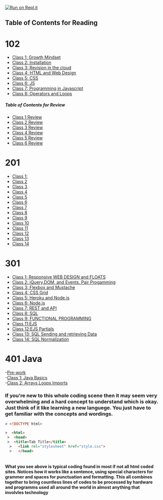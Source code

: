 [![Run on Repl.it](https://repl.it/badge/github/PotatoGod123/reading-notes)](https://repl.it/github/PotatoGod123/reading-notes)

## Table of Contents for Reading


# 102  

- [Class 1: Growth Mindset](./102/growthmindset.md)
- [Class 2: Installation](./102/InstallingStuff.md)
- [Class 3: Revision in the cloud](./102/Revisions.md)
- [Class 4: HTML and Web Design](./102/html.md)
- [Class 5: CSS](./102/css.md)
- [Class 6: JS](./102/js.md)
- [Class 7: Programming in Javascript](./102/programmingwithjave.md)
- [Class 8: Operators and Loops](./102/Operatorsandloops.md)

##### Table of Contents for Review

- [Class 1 Review](./102/class1_review.md)
- [Class 2 Review](./102/class2review.md)
- [Class 3 Review](./102/class3_review.md)
- [Class 4 Review](./102/class4review.md)
- [Class 5 Review](./102/class5review.md)
- [Class 6 Review](./102/class6review.md)


# 201  

- [Class 1:](./201/class1-01.md)  
- [Class 2](./201/class1-02.md)
- [Class 3](./201/class1-03.md)
- [Class 4](./201/class1-04.md)
- [Class 5](./201/class1-05.md)
- [Class 6](./201/class2-01.md)
- [Class 7](./201/class2-02.md)
- [Class 8](./201/class2-03.md)
- [Class 9](./201/class2-04.md)
- [Class 10](./201/class2-05.md)
- [Class 11](./201/class3-01.md)
- [Class 12](./201/class3-02.md)
- [Class 13](./201/class3-03.md)
- [Class 14](./201/class3-04.md)  

# 301

- [Class 1: Responsive WEB DESIGN and FLOATS](./301/class1.md)  
- [Class 2: jQuery,DOM, and Events. Pair Progamming](./301/class2.md)  
- [Class 3: Flexbox and Mustache](./301/class3.md)  
- [Class 4: CSS Grid](./301/class4.md)  
- [Class 5: Heroku and Node.js](./301/class5.md)
- [Class 6: Node.js](./301/class6.md)  
- [Class 7: REST and API](./301/class7.md)
- [Class 8: SQL](./301/class8.md)
- [Class 9: FUNCTIONAL PROGRAMMING](./301/class9.md)
- [Class 11:EJS](./301/class11.md)  
- [Class 12:EJS Partials](./301/class12.md)
- [Class 13: SQL Sending and retrieving Data](./301/class13.md)
- [Class 14: SQL Normalization](./301/class14.md)

# 401 Java

-[Pre-work](./401/prework.md)  
-[Class 1: Java Basics](./401/javaBasics.md)  
-[Class 2: Arrays,Loops,Imports](./401/arraysLoopsImports)

### If you're new to this whole coding scene then it may seem very overwhelming and a hard concept to understand which is okay. Just think of it like learning a new languege. You just have to get familiar with the concepts and wordings.  

```HTML
> <!DOCTYPE html>

>  <html>  
 >  <head>  
 >  <title>Tab Title</title>
  >   <link rel="stylesheet" href="style.css">
  >   </head>  
  
```

#### What you see above is typical coding found in most if not all html coded sites. Notices how it works like a sentence, using special characters for grammer and spaces for punctuation and formatting. This all combines together to bring countless lines of codes to be processed by hardware and programms used all around the world in almost anything that involvles technology  
